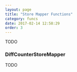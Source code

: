 ```yaml
---
layout: page
title: "Store Mapper Functions"
category: funcs
date: 2017-02-14 12:58:29
order: 3
---
```


TODO

### DiffCounterStoreMapper
TODO

